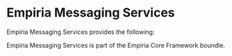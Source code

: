 ﻿Empiria Messaging Services
==========================

Empiria Messaging Services provides the following:


Empiria Messaging Services is part of the Empiria Core Framework boundle.
